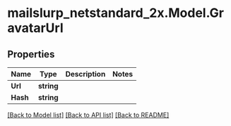 # mailslurp_netstandard_2x.Model.GravatarUrl

## Properties

Name | Type | Description | Notes
------------ | ------------- | ------------- | -------------
**Url** | **string** |  | 
**Hash** | **string** |  | 

[[Back to Model list]](../README#documentation-for-models) [[Back to API list]](../README#documentation-for-api-endpoints) [[Back to README]](../README)

